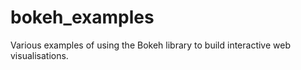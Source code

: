 # bokeh_examples
Various examples of using the Bokeh library to build interactive web visualisations.
